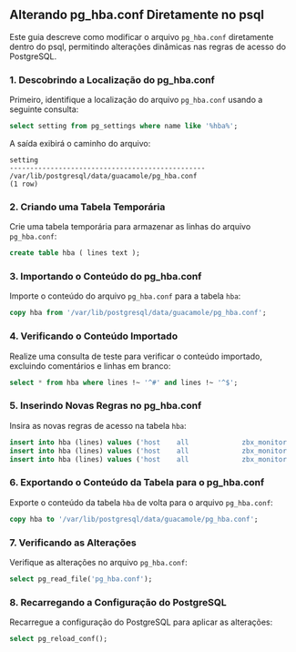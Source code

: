 ## Alterando pg_hba.conf Diretamente no psql

Este guia descreve como modificar o arquivo `pg_hba.conf` diretamente dentro do psql, permitindo alterações dinâmicas nas regras de acesso do PostgreSQL.

### 1. Descobrindo a Localização do pg_hba.conf

Primeiro, identifique a localização do arquivo `pg_hba.conf` usando a seguinte consulta:

```sql
select setting from pg_settings where name like '%hba%';
```

A saída exibirá o caminho do arquivo:

```
setting
------------------------------------------------
/var/lib/postgresql/data/guacamole/pg_hba.conf
(1 row)
```

### 2. Criando uma Tabela Temporária

Crie uma tabela temporária para armazenar as linhas do arquivo `pg_hba.conf`:

```sql
create table hba ( lines text );
```

### 3. Importando o Conteúdo do pg_hba.conf

Importe o conteúdo do arquivo `pg_hba.conf` para a tabela `hba`:

```sql
copy hba from '/var/lib/postgresql/data/guacamole/pg_hba.conf';
```

### 4. Verificando o Conteúdo Importado

Realize uma consulta de teste para verificar o conteúdo importado, excluindo comentários e linhas em branco:

```sql
select * from hba where lines !~ '^#' and lines !~ '^$';
```

### 5. Inserindo Novas Regras no pg_hba.conf

Insira as novas regras de acesso na tabela `hba`:

```sql
insert into hba (lines) values ('host    all             zbx_monitor             127.0.0.1/32              trust');
insert into hba (lines) values ('host    all             zbx_monitor             0.0.0.0/0                 md5');
insert into hba (lines) values ('host    all             zbx_monitor             ::0/0                   md5');
```

### 6. Exportando o Conteúdo da Tabela para o pg_hba.conf

Exporte o conteúdo da tabela `hba` de volta para o arquivo `pg_hba.conf`:

```sql
copy hba to '/var/lib/postgresql/data/guacamole/pg_hba.conf';
```

### 7. Verificando as Alterações

Verifique as alterações no arquivo `pg_hba.conf`:

```sql
select pg_read_file('pg_hba.conf');
```

### 8. Recarregando a Configuração do PostgreSQL

Recarregue a configuração do PostgreSQL para aplicar as alterações:

```sql
select pg_reload_conf();
```
